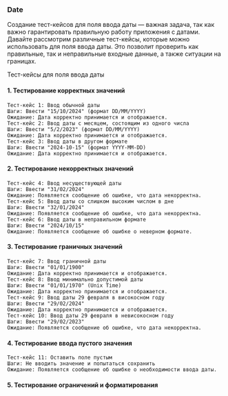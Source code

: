 ### Date
Создание тест-кейсов для поля ввода даты — важная задача, так как важно гарантировать правильную работу приложения с датами. Давайте рассмотрим различные тест-кейсы, которые можно использовать для поля ввода даты. Это позволит проверить как правильные, так и неправильные входные данные, а также ситуации на границах.

Тест-кейсы для поля ввода даты
#### 1. Тестирование корректных значений
```
Тест-кейс 1: Ввод обычной даты
Шаги: Ввести "15/10/2024" (формат DD/MM/YYYY)
Ожидание: Дата корректно принимается и отображается.
Тест-кейс 2: Ввод даты с месяцем, состоящим из одного числа
Шаги: Ввести "5/2/2023" (формат DD/MM/YYYY)
Ожидание: Дата корректно принимается и отображается.
Тест-кейс 3: Ввод даты в другом формате
Шаги: Ввести "2024-10-15" (формат YYYY-MM-DD)
Ожидание: Дата корректно принимается и отображается.
```
#### 2. Тестирование некорректных значений
```
Тест-кейс 4: Ввод несуществующей даты
Шаги: Ввести "31/02/2024"
Ожидание: Появляется сообщение об ошибке, что дата некорректна.
Тест-кейс 5: Ввод даты со слишком высоким числом в дне
Шаги: Ввести "32/01/2024"
Ожидание: Появляется сообщение об ошибке, что дата некорректна.
Тест-кейс 6: Ввод даты в неправильном формате
Шаги: Ввести "2024/10/15"
Ожидание: Появляется сообщение об ошибке о неверном формате.
```
#### 3. Тестирование граничных значений
```
Тест-кейс 7: Ввод граничной даты
Шаги: Ввести "01/01/1900"
Ожидание: Дата корректно принимается и отображается.
Тест-кейс 8: Ввод минимально допустимой даты
Шаги: Ввести "01/01/1970" (Unix Time)
Ожидание: Дата корректно принимается и отображается.
Тест-кейс 9: Ввод даты 29 февраля в високосном году
Шаги: Ввести "29/02/2024"
Ожидание: Дата корректно принимается и отображается.
Тест-кейс 10: Ввод даты 29 февраля в невисокосном году
Шаги: Ввести "29/02/2023"
Ожидание: Появляется сообщение об ошибке, что дата некорректна.
```
#### 4. Тестирование ввода пустого значения
```
Тест-кейс 11: Оставить поле пустым
Шаги: Не вводить значение и попытаться сохранить
Ожидание: Появляется сообщение об ошибке о необходимости ввода даты.
```
#### 5. Тестирование ограничений и форматирования
